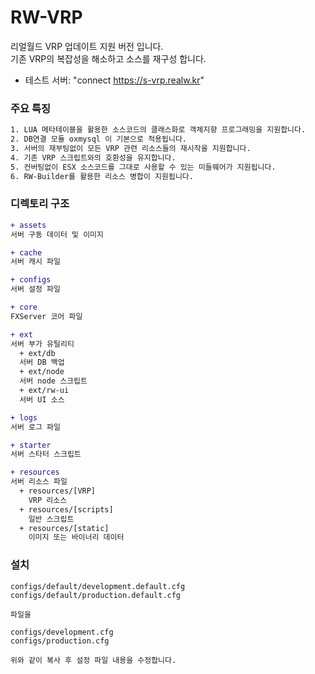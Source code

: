 # RW-VRP
리얼월드 VRP 업데이트 지원 버전 입니다.<br>
기존 VRP의 복잡성을 해소하고 소스를 재구성 합니다.

- 테스트 서버: "connect https://s-vrp.realw.kr"

### 주요 특징
```css
1. LUA 메타테이블을 활용한 소스코드의 클래스화로 객체지향 프로그래밍을 지원합니다.
2. DB연결 모듈 oxmysql 이 기본으로 적용됩니다.
3. 서버의 재부팅없이 모든 VRP 관련 리소스들의 재시작을 지원합니다.
4. 기존 VRP 스크립트와의 호환성을 유지합니다.
5. 컨버팅없이 ESX 소스코드를 그대로 사용할 수 있는 미들웨어가 지원됩니다.
6. RW-Builder를 활용한 리소스 병합이 지원됩니다.
```

### 디렉토리 구조
```diff
+ assets
서버 구동 데이터 및 이미지

+ cache
서버 캐시 파일

+ configs
서버 설정 파일

+ core
FXServer 코어 파일

+ ext
서버 부가 유틸리티
  + ext/db
  서버 DB 백업
  + ext/node
  서버 node 스크립트
  + ext/rw-ui
  서버 UI 소스

+ logs
서버 로그 파일

+ starter
서버 스타터 스크립트

+ resources
서버 리소스 파일
  + resources/[VRP]
    VRP 리소스
  + resources/[scripts]
    일반 스크립트
  + resources/[static]
    이미지 또는 바이너리 데이터
```

### 설치

```
configs/default/development.default.cfg
configs/default/production.default.cfg

파일을

configs/development.cfg
configs/production.cfg

위와 같이 복사 후 설정 파일 내용을 수정합니다.
```
